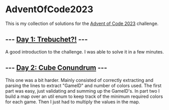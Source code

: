 # AdventOfCode2023
This is my collection of solutions for the [Advent of Code 2023](https://adventofcode.com/2023) challenge.
## --- [Day 1: Trebuchet?!](https://adventofcode.com/2023/day/1) ---
A good introduction to the challenge. I was able to solve it in a few minutes.
## --- [Day 2: Cube Conundrum](https://adventofcode.com/2023/day/2) ---
This one was a bit harder. Mainly consisted of correctly extracting and parsing the lines to extract "GameID" and number of colors used.
The first part was easy, just validating and summing up the GameID's.
In part two I build a map over an util enum to keep track of the minimum required colors for each game. Then I just had to multiply the values in the map.
